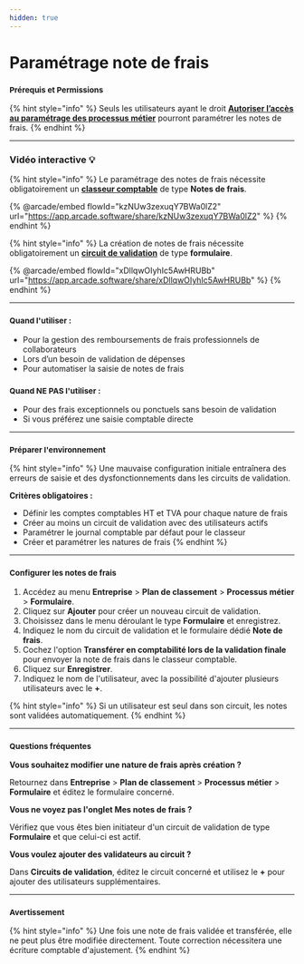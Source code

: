 ```yaml
---
hidden: true
---
```


# Paramétrage note de frais

### <sup>**Prérequis et Permissions**</sup>

{% hint style="info" %}
Seuls les utilisateurs ayant le droit [**Autoriser l’accès au paramétrage des processus métier**](../../administration/detail-des-droits.md) pourront paramétrer les notes de frais.
{% endhint %}

***

### Vidéo interactive 💡

{% hint style="info" %}
Le paramétrage des notes de frais nécessite obligatoirement un [**classeur comptable**](../../gestion-des-entreprises/classeurs-comptables.md) de type **Notes de frais**.

{% @arcade/embed flowId="kzNUw3zexuqY7BWa0lZ2" url="https://app.arcade.software/share/kzNUw3zexuqY7BWa0lZ2" %}
{% endhint %}

{% hint style="info" %}
La création de notes de frais nécessite obligatoirement un [**circuit de validation**](../workflow/circuit-de-validation.md) de type **formulaire**.

{% @arcade/embed flowId="xDllqwOIyhIc5AwHRUBb" url="https://app.arcade.software/share/xDllqwOIyhIc5AwHRUBb" %}
{% endhint %}

***

### <sup>**Quand l'utiliser :**</sup>

* Pour la gestion des remboursements de frais professionnels de collaborateurs
* Lors d’un besoin de validation de dépenses
* Pour automatiser la saisie de notes de frais

### <sup>**Quand NE PAS l'utiliser :**</sup>

* Pour des frais exceptionnels ou ponctuels sans besoin de validation
* Si vous préférez une saisie comptable directe

***

### <sup>**Préparer l'environnement**</sup>

{% hint style="info" %}
Une mauvaise configuration initiale entraînera des erreurs de saisie et des dysfonctionnements dans les circuits de validation.

**Critères obligatoires :**

* Définir les comptes comptables HT et TVA pour chaque nature de frais
* Créer au moins un circuit de validation avec des utilisateurs actifs
* Paramétrer le journal comptable par défaut pour le classeur
* Créer et paramétrer les natures de frais
{% endhint %}

***

### <sup>**Configurer les notes de frais**</sup>

1. Accédez au menu **Entreprise** > **Plan de classement** > **Processus métier** > **Formulaire**.
2. Cliquez sur **Ajouter** pour créer un nouveau circuit de validation.
3. Choisissez dans le menu déroulant le type **Formulaire** et enregistrez.
4. Indiquez le nom du circuit de validation et le formulaire dédié **Note de frais**.
5. Cochez l'option **Transférer en comptabilité lors de la validation finale** pour envoyer la note de frais dans le classeur comptable.
6. Cliquez sur **Enregistrer**.
7. Indiquez le nom de l'utilisateur, avec la possibilité d'ajouter plusieurs utilisateurs avec le **+**.

{% hint style="info" %}
Si un utilisateur est seul dans son circuit, les notes sont validées automatiquement.
{% endhint %}

***

### <sup>**Questions fréquentes**</sup>

**Vous souhaitez modifier une nature de frais après création ?**

Retournez dans **Entreprise** > **Plan de classement** > **Processus métier** > **Formulaire** et éditez le formulaire concerné.

**Vous ne voyez pas l'onglet Mes notes de frais ?**

Vérifiez que vous êtes bien initiateur d'un circuit de validation de type **Formulaire** et que celui-ci est actif.

**Vous voulez ajouter des validateurs au circuit ?**

Dans **Circuits de validation**, éditez le circuit concerné et utilisez le **+** pour ajouter des utilisateurs supplémentaires.

***

### <sup>**Avertissement**</sup>

{% hint style="info" %}
Une fois une note de frais validée et transférée, elle ne peut plus être modifiée directement. Toute correction nécessitera une écriture comptable d'ajustement.
{% endhint %}

